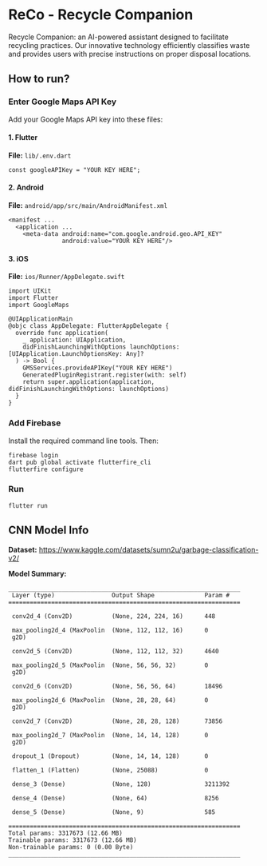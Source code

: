 # ReCo - Recycle Companion
Recycle Companion: an AI-powered assistant designed to facilitate recycling practices. Our innovative technology efficiently classifies waste and provides users with precise instructions on proper disposal locations.

## How to run?

### Enter Google Maps API Key
Add your Google Maps API key into these files:

#### 1. Flutter
**File:** `lib/.env.dart`
```
const googleAPIKey = "YOUR KEY HERE";
```

#### 2. Android
**File:** `android/app/src/main/AndroidManifest.xml`
```
<manifest ...
  <application ...
    <meta-data android:name="com.google.android.geo.API_KEY"
               android:value="YOUR KEY HERE"/>
```


#### 3. iOS
**File:** `ios/Runner/AppDelegate.swift`

```
import UIKit
import Flutter
import GoogleMaps

@UIApplicationMain
@objc class AppDelegate: FlutterAppDelegate {
  override func application(
    _ application: UIApplication,
    didFinishLaunchingWithOptions launchOptions: [UIApplication.LaunchOptionsKey: Any]?
  ) -> Bool {
    GMSServices.provideAPIKey("YOUR KEY HERE")
    GeneratedPluginRegistrant.register(with: self)
    return super.application(application, didFinishLaunchingWithOptions: launchOptions)
  }
}
```
### Add Firebase

Install the required command line tools. Then:
```
firebase login
dart pub global activate flutterfire_cli
flutterfire configure
```

### Run
```
flutter run
```

## CNN Model Info
**Dataset:** https://www.kaggle.com/datasets/sumn2u/garbage-classification-v2/

**Model Summary:**
```
_________________________________________________________________
 Layer (type)                Output Shape              Param #   
=================================================================

 conv2d_4 (Conv2D)           (None, 224, 224, 16)      448       
                                                                 
 max_pooling2d_4 (MaxPoolin  (None, 112, 112, 16)      0         
 g2D)                                                            
                                                                 
 conv2d_5 (Conv2D)           (None, 112, 112, 32)      4640      
                                                                 
 max_pooling2d_5 (MaxPoolin  (None, 56, 56, 32)        0         
 g2D)                                                            
                                                                 
 conv2d_6 (Conv2D)           (None, 56, 56, 64)        18496     
                                                                 
 max_pooling2d_6 (MaxPoolin  (None, 28, 28, 64)        0         
 g2D)                                                            
                                                                 
 conv2d_7 (Conv2D)           (None, 28, 28, 128)       73856     
                                                                 
 max_pooling2d_7 (MaxPoolin  (None, 14, 14, 128)       0         
 g2D)                                                            
                                                                 
 dropout_1 (Dropout)         (None, 14, 14, 128)       0         
                                                                 
 flatten_1 (Flatten)         (None, 25088)             0         
                                                                 
 dense_3 (Dense)             (None, 128)               3211392   
                                                                 
 dense_4 (Dense)             (None, 64)                8256      
                                                                 
 dense_5 (Dense)             (None, 9)                 585       
                                                                 
=================================================================
Total params: 3317673 (12.66 MB)
Trainable params: 3317673 (12.66 MB)
Non-trainable params: 0 (0.00 Byte)
_________________________________________________________________
```
